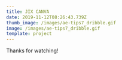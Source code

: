 ```yaml
---
title: JIX CANVA
date: 2019-11-12T08:26:43.739Z
thumb_image: /images/ae-tips7_dribble.gif
image: /images/ae-tips7_dribble.gif
template: project
---
```

Thanks for watching!
